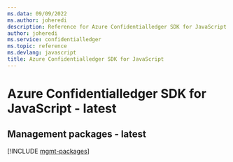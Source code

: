 ```yaml
---
ms.data: 09/09/2022
ms.author: joheredi
description: Reference for Azure Confidentialledger SDK for JavaScript
author: joheredi
ms.service: confidentialledger
ms.topic: reference
ms.devlang: javascript
title: Azure Confidentialledger SDK for JavaScript
---
```

# Azure Confidentialledger SDK for JavaScript - latest

## Management packages - latest
[!INCLUDE [mgmt-packages](confidentialledger-mgmt-index.md)]